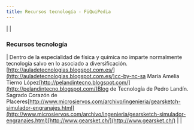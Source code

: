 ```yaml
---
title: Recursos tecnología - FiQuiPedia
---
```


|  | 

### Recursos tecnología

| Dentro de la especialidad de física y química no imparte normalmente tecnología salvo en lo asociado a diversificación.[http://auladetecnologias.blogspot.com.es/](http://auladetecnologias.blogspot.com.es/)cc-by-nc-sa María Amelia Tierno López[http://pelandintecno.blogspot.com/](http://pelandintecno.blogspot.com/)Blog de Tecnología de Pedro Landín. Sagrado Corazón de Placeres[http://www.microsiervos.com/archivo/ingenieria/gearsketch-simulador-engranajes.html](http://www.microsiervos.com/archivo/ingenieria/gearsketch-simulador-engranajes.html)[http://www.gearsket.ch/](http://www.gearsket.ch/) |  | 